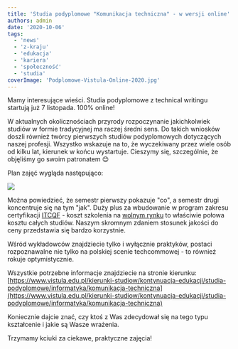```yaml
---
title: 'Studia podyplomowe "Komunikacja techniczna" - w wersji online'
authors: admin
date: '2020-10-06'
tags:
  - 'news'
  - 'z-kraju'
  - 'edukacja'
  - 'kariera'
  - 'społeczność'
  - 'studia'
coverImage: 'Podplomowe-Vistula-Online-2020.jpg'
---
```


Mamy interesujące wieści. Studia podyplomowe z technical writingu startują już 7
listopada. 100% online!

<!--truncate-->

W aktualnych okolicznościach przyrody rozpoczynanie jakichkolwiek studiów w
formie tradycyjnej ma raczej średni sens. Do takich wniosków doszli również
twórcy pierwszych studiów podyplomowych dotyczących naszej profesji. Wszystko
wskazuje na to, że wyczekiwany przez wiele osób od kilku lat, kierunek w końcu
wystartuje. Cieszymy się, szczególnie, że objęliśmy go swoim patronatem 😊

Plan zajęć wygląda następująco:

![](images/Podyplomowe-techwriting-plan.png)

Można powiedzieć, że semestr pierwszy pokazuje "co", a semestr drugi koncentruje
się na tym "jak". Duży plus za wbudowanie w program zakresu certyfikacji
[ITCQF](http://itcqf.org/) - koszt szkolenia na [wolnym rynku](/szkolenia/) to
właściwie połowa kosztu całych studiów. Naszym skromnym zdaniem stosunek jakości
do ceny przedstawia się bardzo korzystnie.

Wśród wykładowców znajdziecie tylko i wyłącznie praktyków, postaci rozpoznawalne
nie tylko na polskiej scenie techcommowej - to również rokuje optymistycznie.

Wszystkie potrzebne informacje znajdziecie na stronie kierunku:
[https://www.vistula.edu.pl/kierunki-studiow/kontynuacja-edukacji/studia-podyplomowe/informatyka/komunikacja-techniczna](https://www.vistula.edu.pl/kierunki-studiow/kontynuacja-edukacji/studia-podyplomowe/informatyka/komunikacja-techniczna)

Koniecznie dajcie znać, czy ktoś z Was zdecydował się na tego typu kształcenie i
jakie są Wasze wrażenia.

Trzymamy kciuki za ciekawe, praktyczne zajęcia!
